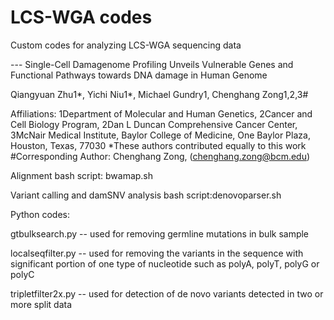# LCS-WGA codes

Custom codes for analyzing LCS-WGA sequencing data

--- Single-Cell Damagenome Profiling Unveils Vulnerable Genes and Functional Pathways towards DNA damage in Human Genome 

Qiangyuan Zhu1*, Yichi Niu1*, Michael Gundry1,  Chenghang Zong1,2,3#

Affiliations:
1Department of Molecular and Human Genetics,
2Cancer and Cell Biology Program,
2Dan L Duncan Comprehensive Cancer Center,
3McNair Medical Institute,
Baylor College of Medicine,
One Baylor Plaza, Houston, Texas, 77030
*These authors contributed equally to this work
#Corresponding Author: Chenghang Zong, (chenghang.zong@bcm.edu)


Alignment bash script: bwamap.sh

Variant calling and damSNV analysis bash script:denovoparser.sh 

Python codes: 

gtbulksearch.py -- used for removing germline mutations in bulk sample

localseqfilter.py  -- used for removing the variants in the sequence with significant portion of one type of nucleotide such as polyA, polyT, polyG or polyC

tripletfilter2x.py -- used for detection of de novo variants detected in two or more split data




